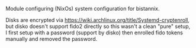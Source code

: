 Module configuring (NixOs) system configuration for bistannix.

Disks are encrypted via https://wiki.archlinux.org/title/Systemd-cryptenroll, but disko doesn't support fido2 directly so this wasn't a clean "pure" setup, I first setup with a password (support by disko) then enrolled fido tokens manually and removed the password.